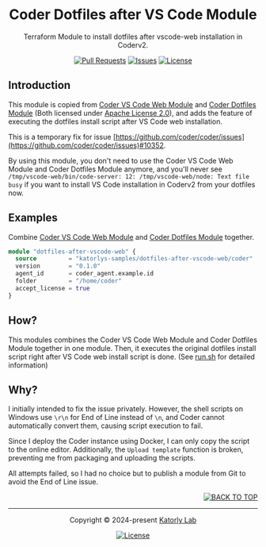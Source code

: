 <a name="readme-top"></a>
<div align="center">

<!-- <a href="#">
  <img src="https://github.com/katorlys/.github/blob/main/assets/mark/mark.png" height="100">
</a><br> -->

<h1>
  Coder Dotfiles after VS Code Module
</h1>

<p>
  Terraform Module to install dotfiles after vscode-web installation in Coderv2.
</p>

[![Pull Requests][github-pr-badge]][github-pr-link]
[![Issues][github-issue-badge]][github-issue-link]
[![License][github-license-badge]](LICENSE)

</div>


<!-- Main Body -->

## Introduction
This module is copied from [Coder VS Code Web Module](https://registry.coder.com/modules/vscode-web) and [Coder Dotfiles Module](https://registry.coder.com/modules/dotfiles) (Both licensed under [Apache License 2.0](https://github.com/coder/modules/blob/438c9045673c629e95416960c94a6b6344e3d298/LICENSE)), and adds the feature of executing the dotfiles install script after VS Code web installation.

This is a temporary fix for issue [https://github.com/coder/coder/issues](https://github.com/coder/coder/issues)#10352.

By using this module, you don't need to use the Coder VS Code Web Module and Coder Dotfiles Module anymore, and you'll never see `/tmp/vscode-web/bin/code-server: 12: /tmp/vscode-web/node: Text file busy` if you want to install VS Code installation in Coderv2 from your dotfiles now.


## Examples
Combine [Coder VS Code Web Module](https://registry.coder.com/modules/vscode-web?tab=readme) and [Coder Dotfiles Module](https://registry.coder.com/modules/dotfiles?tab=readme) together.
```tf
module "dotfiles-after-vscode-web" {
  source         = "katorlys-samples/dotfiles-after-vscode-web/coder"
  version        = "0.1.0"
  agent_id       = coder_agent.example.id
  folder         = "/home/coder"
  accept_license = true
}
```


## How?
This modules combines the Coder VS Code Web Module and Coder Dotfiles Module together in one module. Then, it executes the original dotfiles install script right after VS Code web install script is done. (See [run.sh](/run.sh) for detailed information)


## Why?
I initially intended to fix the issue privately. However, the shell scripts on Windows use `\r\n` for End of Line instead of `\n`, and Coder cannot automatically convert them, causing script execution to fail.

Since I deploy the Coder instance using Docker, I can only copy the script to the online editor. Additionally, the `Upload template` function is broken, preventing me from packaging and uploading the scripts.

All attempts failed, so I had no choice but to publish a module from Git to avoid the End of Line issue.


<!-- /Main Body -->


<div align="right">
  
[![BACK TO TOP][back-to-top-button]](#readme-top)

</div>

---

<div align="center">

<p>
  Copyright &copy; 2024-present <a target="_blank" href="https://github.com/katorlys">Katorly Lab</a>
</p>

[![License][github-license-badge-bottom]](LICENSE)

</div>

[back-to-top-button]: https://img.shields.io/badge/BACK_TO_TOP-151515?style=flat-square
[github-pr-badge]: https://img.shields.io/github/issues-pr/katorlys-samples/terraform-coder-dotfileswithchecks?label=pulls&labelColor=151515&color=79E096&style=flat-square
[github-pr-link]: https://github.com/katorlys-samples/terraform-coder-dotfileswithchecks/pulls
[github-issue-badge]: https://img.shields.io/github/issues/katorlys-samples/terraform-coder-dotfileswithchecks?labelColor=151515&color=FFC868&style=flat-square
[github-issue-link]: https://github.com/katorlys-samples/terraform-coder-dotfileswithchecks/issues
[github-license-badge]: https://img.shields.io/github/license/katorlys-samples/terraform-coder-dotfileswithchecks?labelColor=151515&color=EFEFEF&style=flat-square
<!-- https://img.shields.io/badge/license-CC_BY--NC--SA_4.0-EFEFEF?labelColor=151515&style=flat-square -->
[github-license-badge-bottom]: https://img.shields.io/github/license/katorlys-samples/terraform-coder-dotfileswithchecks?labelColor=151515&color=EFEFEF&style=for-the-badge
<!-- https://img.shields.io/badge/license-CC_BY--NC--SA_4.0-EFEFEF?labelColor=151515&style=for-the-badge -->